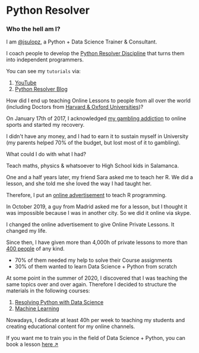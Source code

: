 # Python Resolver

### Who the hell am I?

I am [@jsulopz](https://twitter.com/jsulopz), a Python + Data Science Trainer & Consultant.

I coach people to develop the [Python Resolver Discipline](https://github.com/jsulopz/python-resolver-discipline) that turns them into independent programmers.

You can see my `tutorials` via:

1. [YouTube](https://youtube.com/c/pythonresolver/)
2. [Python Resolver Blog](https://blog.pythonresolver.com/)

How did I end up teaching Online Lessons to people from all over the world (including Doctors from [Harvard & Oxford Universities](https://resolvingpython.com/))?

On January 17th of 2017, I acknowledged [my gambling addiction](https://medium.com/@jesusloplar/buenas-tardes-me-llamo-jes%C3%BAs-l%C3%B3pez-enfermo-lud%C3%B3pata-en-rehabilitaci%C3%B3n-7566c17ee56) to online sports and started my recovery.

I didn't have any money, and I had to earn it to sustain myself in University (my parents helped 70% of the budget, but lost most of it to gambling).

What could I do with what I had?

Teach maths, physics & whatsoever to High School kids in Salamanca.

One and a half years later, my friend Sara asked me to teach her R. We did a lesson, and she told me she loved the way I had taught her.

Therefore, I put an [online advertisement](https://www.tusclasesparticulares.com/profesores/jesus-lopez1407633/opiniones) to teach R programming.

In October 2019, a guy from Madrid asked me for a lesson, but I thought it was impossible because I was in another city. So we did it online via skype.

I changed the online advertisement to give Online Private Lessons. It changed my life.

Since then, I have given more than 4,000h of private lessons to more than [400 people](https://github.com/jsulopz/resolving-python-data-science/network/members) of any kind.

- 70% of them needed my help to solve their Course assignments
- 30% of them wanted to learn Data Science + Python from scratch

At some point in the summer of 2020, I discovered that I was teaching the same topics over and over again. Therefore I decided to structure the materials in the following courses:

1. [Resolving Python with Data Science](https://github.com/jsulopz/01-resolving-python-data-science)
2. [Machine Learning](https://github.com/jsulopz/machine-learning)

Nowadays, I dedicate at least 40h per week to teaching my students and creating educational content for my online channels.

If you want me to train you in the field of Data Science + Python, you can book a lesson [here ↗](https://resolvingpython.as.me/)
